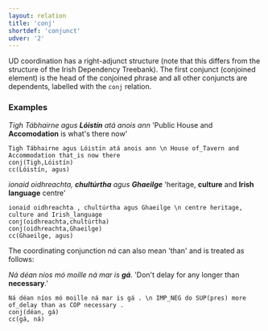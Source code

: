 ```yaml
---
layout: relation
title: 'conj'
shortdef: 'conjunct'
udver: '2'
---
```


UD coordination has a right-adjunct structure (note that this differs from the structure of the Irish Dependency Treebank). The first conjunct (conjoined element) is the head of the conjoined phrase and all other conjuncts are dependents, labelled with the `conj` relation. 

### Examples

_Tigh Tábhairne agus <b>Lóistín</b> atá anois ann_ 'Public House and <b>Accomodation</b> is what's there now'

~~~ sdparse
Tigh Tábhairne agus Lóistín atá anois ann \n House of_Tavern and Accommodation that_is now there
conj(Tigh,Lóistín)
cc(Lóistín, agus)
~~~

_ionaid oidhreachta, <b>chultúrtha</b> agus <b>Ghaeilge</b>_  'heritage, <b>culture</b> and <b>Irish language</b> centre'

~~~ sdparse
ionaid oidhreachta , chultúrtha agus Ghaeilge \n centre heritage, culture and Irish_language
conj(oidhreachta,chultúrtha)
conj(oidhreachta,Ghaeilge)
cc(Ghaeilge, agus)
~~~

The coordinating conjunction _ná_ can also mean 'than' and is treated as follows:

_Ná déan níos mó moille ná mar is <b>gá</b>._ 'Don't delay for any longer than <b>necessary</b>.'

~~~ sdparse
Ná déan níos mó moille ná mar is gá . \n IMP_NEG do SUP(pres) more of_delay than as COP necessary . 
conj(déan, gá)
cc(gá, ná)
~~~
<!-- Interlanguage links updated Út zář 29 20:31:47 CEST 2020 -->
